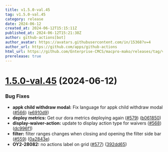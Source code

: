 ```yaml
---
title: v1.5.0-val.45
tag: v1.5.0-val.45
category: release
date: 2024-06-12
created_at: 2024-06-12T15:15:11Z
published_at: 2024-06-12T15:21:38Z
author: github-actions[bot]
author_avatar: https://avatars.githubusercontent.com/in/15368?v=4
author_url: https://github.com/apps/github-actions
html_url: https://github.com/Enterprise-CMCS/macpro-mako/releases/tag/v1.5.0-val.45
prerelease: true
---
```


# [1.5.0-val.45](https://github.com/Enterprise-CMCS/macpro-mako/compare/v1.5.0-val.44...v1.5.0-val.45) (2024-06-12)


### Bug Fixes

* **appk child withdraw modal:**  Fix language for appk child withdraw modal ([#566](https://github.com/Enterprise-CMCS/macpro-mako/issues/566)) ([e6910d9](https://github.com/Enterprise-CMCS/macpro-mako/commit/e6910d94846e6d134388170472b1e740b6d021ad))
* **deploy metrics:**  Get our dora metrics deploying again ([#579](https://github.com/Enterprise-CMCS/macpro-mako/issues/579)) ([b061850](https://github.com/Enterprise-CMCS/macpro-mako/commit/b061850e0addff0da96babf0dc698fb7010c3525))
* **display-waiver-action:** update to display action type for waivers ([#568](https://github.com/Enterprise-CMCS/macpro-mako/issues/568)) ([dc996f1](https://github.com/Enterprise-CMCS/macpro-mako/commit/dc996f158241254c49e2c4f475275cd35e928206))
* **filter:** filter ranges changes when closing and opening the filter side bar ([#559](https://github.com/Enterprise-CMCS/macpro-mako/issues/559)) ([0a2843e](https://github.com/Enterprise-CMCS/macpro-mako/commit/0a2843effc5d9a2d4954476e0aa8e262c510ea4b))
* **OY2-28082:** no actions label on grid ([#577](https://github.com/Enterprise-CMCS/macpro-mako/issues/577)) ([392dd65](https://github.com/Enterprise-CMCS/macpro-mako/commit/392dd65ed99c6ff16b662344eb12ea56a6d3edc4))




